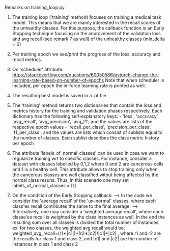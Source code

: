 Remarks on training_loop.py

  1. The training loop ('training' method) focuses on training a medical task model. 
      This means that we are mainly interested in the recall scores of the unhealthy classes.
      For this purpose, the callback function is an Early Stopping technique focusing on 
      the improvement of the validation loss and avg recall (see remark 7 as well) of the unhealthy classes (min_delta = 0) 

  2. Per training epoch we see/print the progress of the loss, accuracy and recall metrics.

  3. On 'scheduler' attribute: https://stackoverflow.com/questions/60050586/pytorch-change-the-learning-rate-based-on-number-of-epochs
      Note that when scheduler is included, per epoch the in-force learning rate is printed as well.

  4. The resulting best model is saved in a .pt file

  5. The 'training' method returns two dictionaries that contain the loss and metrics history 
      for the training and validation phases respectively.
      Each dictionary has the following self-explanatory keys: 
          - 'loss', 'accuracy', 'avg_recall', 'avg_precision', 'avg_f1'; 
              and the values are lists of the respective epoch values
          - 'recall_per_class', 'precision_per_class', 'f1_per_class';
              and the values are lists which consist of sublists equal to the number of classes.
              Each sublist describes the class metric history per epoch

  6. The attribute 'labels_of_normal_classes' can be used in case we want to regularize training wrt to specific classes.
      For instance, consider a dataset with classes labelled by 0,1,2 where 0 and 2 are cancerous cells and 1 is a healthy cell.
      This attribute allows to stop training only when the cancerous classes are well classified witout being affected by the normal
      class results. Thus, in this scenario one may set labels_of_normal_classes = [1]

  7. On the condition of the Early Stopping callback:
     --> In the code we consider the 'average recall' of the 'un-normal' classes, where each class'es recall contributes the same to the final average. 
     --> Alternatively, one may consider a 'weighted average recall', where each classe'es recall is weighted by the class instances as well. In the end the
      resulting sum over all classes is divided the total number of instances.
      ex. for two classes, the weighted avg recall would be: weighted_avg_recall=(r1∗|c1|)+(r2∗|c2|)|c1|+|c2| ,
      where  r1  and  r2  are the recalls for class 1 and class 2, and  |c1|  and  |c2|  are the number of instances in class 1 and class 2
